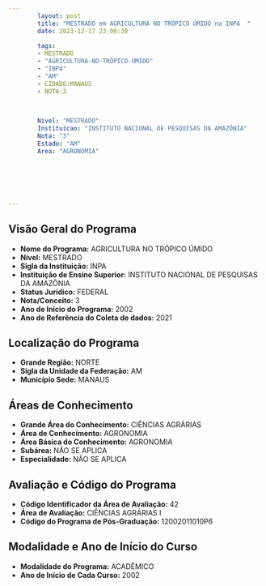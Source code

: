 ```yaml
---
        layout: post
        title: "MESTRADO em AGRICULTURA NO TRÓPICO ÚMIDO na INPA  "
        date: 2023-12-17 23:06:39
     
        tags:
        - MESTRADO
        - "AGRICULTURA-NO-TRÓPICO-ÚMIDO"
        - "INPA"
        - "AM"
        - CIDADE:MANAUS
        - NOTA:3
        
       

        Nivel: "MESTRADO"
        Instituicao: "INSTITUTO NACIONAL DE PESQUISAS DA AMAZÔNIA"
        Nota: "3"
        Estado: "AM"
        Area: "AGRONOMIA"
        
        
        
        
        
        
---
```

## Visão Geral do Programa
- **Nome do Programa:** AGRICULTURA NO TRÓPICO ÚMIDO
- **Nível:** MESTRADO
- **Sigla da Instituição:** INPA
- **Instituição de Ensino Superior:** INSTITUTO NACIONAL DE PESQUISAS DA AMAZÔNIA
- **Status Jurídico:** FEDERAL
- **Nota/Conceito:** 3
- **Ano de Início do Programa:** 2002
- **Ano de Referência do Coleta de dados:** 2021

## Localização do Programa
- **Grande Região:** NORTE
- **Sigla da Unidade da Federação:** AM
- **Município Sede:** MANAUS

## Áreas de Conhecimento
- **Grande Área do Conhecimento:** CIÊNCIAS AGRÁRIAS
- **Área de Conhecimento:** AGRONOMIA
- **Área Básica do Conhecimento:** AGRONOMIA
- **Subárea:** NÃO SE APLICA
- **Especialidade:** NÃO SE APLICA

## Avaliação e Código do Programa
- **Código Identificador da Área de Avaliação:** 42
- **Área de Avaliação:** CIÊNCIAS AGRÁRIAS I
- **Código do Programa de Pós-Graduação:** 12002011010P6


## Modalidade e Ano de Início do Curso
- **Modalidade do Programa:** ACADÊMICO
- **Ano de Início de Cada Curso:** 2002
